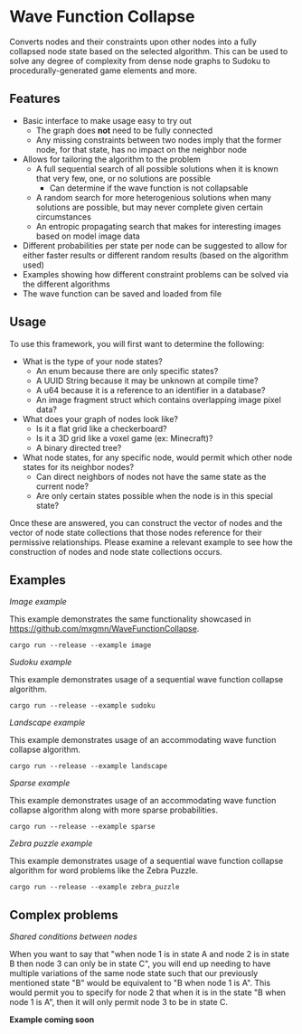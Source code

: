 # Wave Function Collapse
Converts nodes and their constraints upon other nodes into a fully collapsed node state based on the selected algorithm. This can be used to solve any degree of complexity from dense node graphs to Sudoku to procedurally-generated game elements and more.

## Features

- Basic interface to make usage easy to try out
  - The graph does **not** need to be fully connected
  - Any missing constraints between two nodes imply that the former node, for that state, has no impact on the neighbor node
- Allows for tailoring the algorithm to the problem
  - A full sequential search of all possible solutions when it is known that very few, one, or no solutions are possible
    - Can determine if the wave function is not collapsable
  - A random search for more heterogenious solutions when many solutions are possible, but may never complete given certain circumstances
  - An entropic propagating search that makes for interesting images based on model image data
- Different probabilities per state per node can be suggested to allow for either faster results or different random results (based on the algorithm used)
- Examples showing how different constraint problems can be solved via the different algorithms
- The wave function can be saved and loaded from file

## Usage

To use this framework, you will first want to determine the following:
- What is the type of your node states?
  - An enum because there are only specific states?
  - A UUID String because it may be unknown at compile time?
  - A u64 because it is a reference to an identifier in a database?
  - An image fragment struct which contains overlapping image pixel data?
- What does your graph of nodes look like?
  - Is it a flat grid like a checkerboard?
  - Is it a 3D grid like a voxel game (ex: Minecraft)?
  - A binary directed tree?
- What node states, for any specific node, would permit which other node states for its neighbor nodes?
  - Can direct neighbors of nodes not have the same state as the current node?
  - Are only certain states possible when the node is in this special state?

Once these are answered, you can construct the vector of nodes and the vector of node state collections that those nodes reference for their permissive relationships. Please examine a relevant example to see how the construction of nodes and node state collections occurs.

## Examples

_Image example_

This example demonstrates the same functionality showcased in https://github.com/mxgmn/WaveFunctionCollapse.
```shell
cargo run --release --example image
```

_Sudoku example_

This example demonstrates usage of a sequential wave function collapse algorithm.
```shell
cargo run --release --example sudoku
```

_Landscape example_

This example demonstrates usage of an accommodating wave function collapse algorithm.
```shell
cargo run --release --example landscape
```

_Sparse example_

This example demonstrates usage of an accommodating wave function collapse algorithm along with more sparse probabilities.
```shell
cargo run --release --example sparse
```

_Zebra puzzle example_

This example demonstrates usage of a sequential wave function collapse algorithm for word problems like the Zebra Puzzle.
```shell
cargo run --release --example zebra_puzzle
```

## Complex problems

_Shared conditions between nodes_

When you want to say that "when node 1 is in state A and node 2 is in state B then node 3 can only be in state C", you will end up needing to have multiple variations of the same node state such that our previously mentioned state "B" would be equivalent to "B when node 1 is A". This would permit you to specify for node 2 that when it is in the state "B when node 1 is A", then it will only permit node 3 to be in state C.

**Example coming soon**

